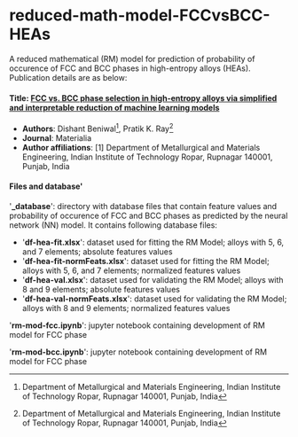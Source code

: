 # reduced-math-model-FCCvsBCC-HEAs
A reduced mathematical (RM) model for prediction of probability of occurence of FCC and BCC phases in high-entropy alloys (HEAs). Publication details are as below:

#### Title: [FCC vs. BCC phase selection in high-entropy alloys via simplified and interpretable reduction of machine learning models](https://www.sciencedirect.com/science/article/pii/S2589152922003131)
- **Authors**: Dishant Beniwal[^1], Pratik K. Ray[^1]
- **Journal**: Materialia
- **Author affiliations**: [1] Department of Metallurgical and Materials Engineering, Indian Institute of Technology Ropar, Rupnagar 140001, Punjab, India
[^1]: Department of Metallurgical and Materials Engineering, Indian Institute of Technology Ropar, Rupnagar 140001, Punjab, India

#### Files and database'
'**_database**': directory with database files that contain feature values and probability of occurence of FCC and BCC phases as predicted by the neural network (NN) model. It contains following database files:
- '**df-hea-fit.xlsx**': dataset used for fitting the RM Model; alloys with 5, 6, and 7 elements; absolute features values
- '**df-hea-fit-normFeats.xlsx**': dataset used for fitting the RM Model; alloys with 5, 6, and 7 elements; normalized features values
- '**df-hea-val.xlsx**': dataset used for validating the RM Model; alloys with 8 and 9 elements; absolute features values
- '**df-hea-val-normFeats.xlsx**': dataset used for validating the RM Model; alloys with 8 and 9 elements; normalized features values

'**rm-mod-fcc.ipynb**': jupyter notebook containing development of RM model for FCC phase

'**rm-mod-bcc.ipynb**': jupyter notebook containing development of RM model for FCC phase
